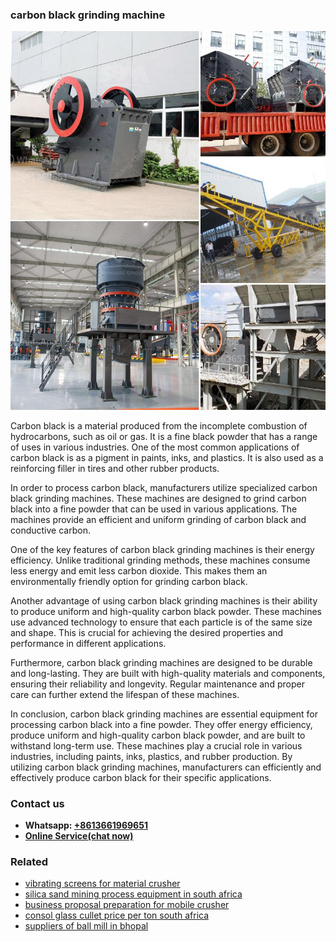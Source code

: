 <h3>carbon black grinding machine</h3><img src='1708497315.jpg' alt=''><p>Carbon black is a material produced from the incomplete combustion of hydrocarbons, such as oil or gas. It is a fine black powder that has a range of uses in various industries. One of the most common applications of carbon black is as a pigment in paints, inks, and plastics. It is also used as a reinforcing filler in tires and other rubber products.</p><p>In order to process carbon black, manufacturers utilize specialized carbon black grinding machines. These machines are designed to grind carbon black into a fine powder that can be used in various applications. The machines provide an efficient and uniform grinding of carbon black and conductive carbon.</p><p>One of the key features of carbon black grinding machines is their energy efficiency. Unlike traditional grinding methods, these machines consume less energy and emit less carbon dioxide. This makes them an environmentally friendly option for grinding carbon black.</p><p>Another advantage of using carbon black grinding machines is their ability to produce uniform and high-quality carbon black powder. These machines use advanced technology to ensure that each particle is of the same size and shape. This is crucial for achieving the desired properties and performance in different applications.</p><p>Furthermore, carbon black grinding machines are designed to be durable and long-lasting. They are built with high-quality materials and components, ensuring their reliability and longevity. Regular maintenance and proper care can further extend the lifespan of these machines.</p><p>In conclusion, carbon black grinding machines are essential equipment for processing carbon black into a fine powder. They offer energy efficiency, produce uniform and high-quality carbon black powder, and are built to withstand long-term use. These machines play a crucial role in various industries, including paints, inks, plastics, and rubber production. By utilizing carbon black grinding machines, manufacturers can efficiently and effectively produce carbon black for their specific applications.</p><h3>Contact us</h3><ul><li><strong>Whatsapp:&nbsp;<a href="https://wa.me/8613661969651">+8613661969651</a></strong></li><li><a href="https://swt.shibang-china.com/?git&amp;zhl&amp;carbon black grinding machine"><strong>Online Service(chat now)</strong></a></li></ul><h3>Related</h3><ul><li><a href='vibrating screens for material crusher.md'>vibrating screens for material crusher</a></li><li><a href='silica sand mining process equipment in south africa.md'>silica sand mining process equipment in south africa</a></li><li><a href='business proposal preparation for mobile crusher.md'>business proposal preparation for mobile crusher</a></li><li><a href='consol glass cullet price per ton south africa.md'>consol glass cullet price per ton south africa</a></li><li><a href='suppliers of ball mill in bhopal.md'>suppliers of ball mill in bhopal</a></li></ul>